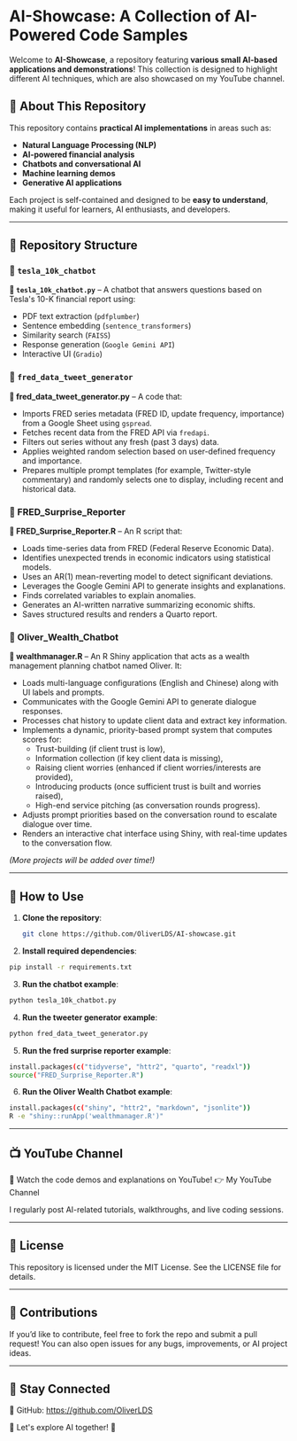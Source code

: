 # AI-Showcase: A Collection of AI-Powered Code Samples

Welcome to **AI-Showcase**, a repository featuring **various small AI-based applications and demonstrations**! This collection is designed to highlight different AI techniques, which are also showcased on my YouTube channel.

## 📌 About This Repository

This repository contains **practical AI implementations** in areas such as:
- **Natural Language Processing (NLP)**
- **AI-powered financial analysis**
- **Chatbots and conversational AI**
- **Machine learning demos**
- **Generative AI applications**

Each project is self-contained and designed to be **easy to understand**, making it useful for learners, AI enthusiasts, and developers.

---

## 📂 Repository Structure

### 🔹 `tesla_10k_chatbot`
**📄 `tesla_10k_chatbot.py`** – A chatbot that answers questions based on Tesla's 10-K financial report using:
- PDF text extraction (`pdfplumber`)
- Sentence embedding (`sentence_transformers`)
- Similarity search (`FAISS`)
- Response generation (`Google Gemini API`)
- Interactive UI (`Gradio`)

### 🔹 `fred_data_tweet_generator`
**📄 fred_data_tweet_generator.py** – A code that:

- Imports FRED series metadata (FRED ID, update frequency, importance) from a Google Sheet using `gspread`.
- Fetches recent data from the FRED API via `fredapi`.
- Filters out series without any fresh (past 3 days) data.
- Applies weighted random selection based on user-defined frequency and importance.
- Prepares multiple prompt templates (for example, Twitter-style commentary) and randomly selects one to display, including recent and historical data.

### 🔹 FRED_Surprise_Reporter
**📄 FRED_Surprise_Reporter.R** – An R script that:

- Loads time-series data from FRED (Federal Reserve Economic Data).
- Identifies unexpected trends in economic indicators using statistical models.
- Uses an AR(1) mean-reverting model to detect significant deviations.
- Leverages the Google Gemini API to generate insights and explanations.
- Finds correlated variables to explain anomalies.
- Generates an AI-written narrative summarizing economic shifts.
- Saves structured results and renders a Quarto report.

### 🔹 Oliver_Wealth_Chatbot
**📄 wealthmanager.R** – An R Shiny application that acts as a wealth management planning chatbot named Oliver. It:

- Loads multi-language configurations (English and Chinese) along with UI labels and prompts.
- Communicates with the Google Gemini API to generate dialogue responses.
- Processes chat history to update client data and extract key information.
- Implements a dynamic, priority-based prompt system that computes scores for:
   + Trust-building (if client trust is low),
   + Information collection (if key client data is missing),
   + Raising client worries (enhanced if client worries/interests are provided),
   + Introducing products (once sufficient trust is built and worries raised),
   + High-end service pitching (as conversation rounds progress).
- Adjusts prompt priorities based on the conversation round to escalate dialogue over time.
- Renders an interactive chat interface using Shiny, with real-time updates to the conversation flow.

*(More projects will be added over time!)*

---

## 🔧 How to Use

1. **Clone the repository**:
   ```bash
   git clone https://github.com/OliverLDS/AI-showcase.git
   ```

2. **Install required dependencies**:
  ```bash
  pip install -r requirements.txt
  ```

3. **Run the chatbot example**:
  ```bash
  python tesla_10k_chatbot.py
  ```

4. **Run the tweeter generator example**:
  ```bash
  python fred_data_tweet_generator.py
  ```

5. **Run the fred surprise reporter example**:
  ```bash
  install.packages(c("tidyverse", "httr2", "quarto", "readxl"))
  source("FRED_Surprise_Reporter.R")
  ```

6. **Run the Oliver Wealth Chatbot example**:
  ```bash
  install.packages(c("shiny", "httr2", "markdown", "jsonlite"))
  R -e "shiny::runApp('wealthmanager.R')"
  ```

---

## 📺 YouTube Channel
📢 Watch the code demos and explanations on YouTube!
👉 My YouTube Channel

I regularly post AI-related tutorials, walkthroughs, and live coding sessions.

---

## 📜 License
This repository is licensed under the MIT License. See the LICENSE file for details.

---

## 🤝 Contributions
If you’d like to contribute, feel free to fork the repo and submit a pull request! You can also open issues for any bugs, improvements, or AI project ideas.

---

## 🔗 Stay Connected
📌 GitHub: https://github.com/OliverLDS

🚀 Let's explore AI together! 🎯


